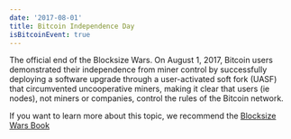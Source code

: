 ```yaml
---
date: '2017-08-01'
title: Bitcoin Independence Day
isBitcoinEvent: true
---
```


The official end of the Blocksize Wars. On August 1, 2017, Bitcoin users demonstrated their independence from miner control by successfully deploying a software upgrade through a user-activated soft fork (UASF) that circumvented uncooperative miners, making it clear that users (ie nodes), not miners or companies, control the rules of the Bitcoin network.

If you want to learn more about this topic, we recommend the [Blocksize Wars Book](https://blog.bitmex.com/the-blocksize-war/)
